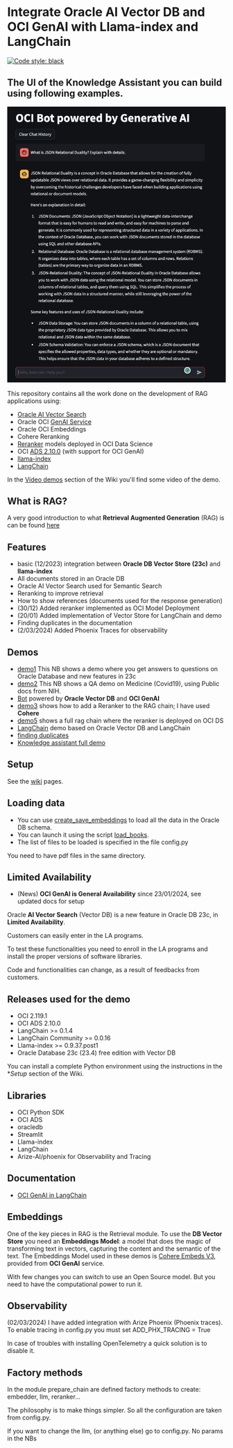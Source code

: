 # Integrate Oracle AI Vector DB and OCI GenAI with Llama-index and LangChain
[![Code style: black](https://img.shields.io/badge/code%20style-black-000000.svg)](https://github.com/psf/black)

## The UI of the **Knowledge Assistant** you can build using following examples. 
![screenshot](./screenshot.png)

This repository contains all the work done on the development of RAG applications using:
* [Oracle AI Vector Search](https://www.oracle.com/news/announcement/ocw-integrated-vector-database-augments-generative-ai-2023-09-19/)
* Oracle OCI [GenAI Service](https://docs.public.oneportal.content.oci.oraclecloud.com/en-us/iaas/Content/generative-ai/home.htm)
* Oracle OCI Embeddings
* Cohere Reranking
* [Reranker](https://github.com/luigisaetta/llamaindex_oracle/blob/main/deploy_reranker.ipynb) models deployed in OCI Data Science
* OCI [ADS 2.10.0](https://accelerated-data-science.readthedocs.io/en/latest/user_guide/large_language_model/langchain_models.html) (with support for OCI GenAI)
* [llama-index](https://docs.llamaindex.ai/en/stable/)
* [LangChain](https://python.langchain.com/docs/get_started/introduction)

In the [Video demos](https://github.com/luigisaetta/llamaindex_oracle/wiki/Video-demos) section of the Wiki you'll find some video of the demo.

## What is RAG?
A very good introduction to what **Retrieval Augmented Generation** (RAG) is can be found [here](https://www.oracle.com/artificial-intelligence/generative-ai/retrieval-augmented-generation-rag/)

## Features
* basic (12/2023) integration between **Oracle DB Vector Store (23c)** and **llama-index**
* All documents stored in an Oracle DB
* Oracle AI Vector Search used for Semantic Search
* Reranking to improve retrieval
* How to show references (documents used for the response generation)
* (30/12) Added reranker implemented as OCI Model Deployment
* (20/01) Added implementation of Vector Store for LangChain and demo
* Finding duplicates in the documentation
* (2/03/2024) Added Phoenix Traces for observability

## Demos
* [demo1](./custom_vector_store_demo1.ipynb) This NB shows a demo where you get answers to questions on Oracle Database and new features in 23c
* [demo2](./custom_vector_store_demo2.ipynb) This NB shows a QA demo on Medicine (Covid19), using Public docs from NIH.
* [Bot](./oracle_bot.py) powered by **Oracle Vector DB** and **OCI GenAI**
* [demo3](./custom_vector_store_demo3.ipynb) shows how to add a Reranker to the RAG chain; I have used **Cohere**
* [demo5](./rag_chain_demo5.ipynb) shows a full rag chain where the reranker is deployed on OCI DS
* [LangChain](./demo_langchain2.ipynb) demo based on Oracle Vector DB and LangChain
* [finding duplicates](./find_duplicates.ipynb)
* [Knowledge assistant full demo](./run_oracle_chat_with_memory.sh)

## Setup
See the [wiki](https://github.com/luigisaetta/llamaindex_oracle/wiki/Setup-of-the-Python-conda-environment) pages.

## Loading data
* You can use [create_save_embeddings](./create_save_embeddings.py) to load all the data in the Oracle DB schema.
* You can launch it using the script [load_books](./load_books.sh).
* The list of files to be loaded is specified in the file config.py

You need to have pdf files in the same directory.

## Limited Availability
* (News) **OCI GenAI is General Availability** since 23/01/2024, see updated docs for setup

Oracle **AI Vector Search** (Vector DB) is a new feature in Oracle DB 23c, in **Limited Availability**. 

Customers can easily enter in the LA programs.

To test these functionalities you need to enroll in the LA programs and install the proper versions of software libraries.

Code and functionalities can change, as a result of feedbacks from customers.

## Releases used for the demo
* OCI 2.119.1
* OCI ADS 2.10.0
* LangChain >= 0.1.4
* LangChain Community >= 0.0.16
* Llama-index >= 0.9.37.post1
* Oracle Database 23c (23.4) free edition with Vector DB

You can install a complete Python environment using the instructions in the **Setup* section of the Wiki.

## Libraries
* OCI Python SDK
* OCI ADS
* oracledb
* Streamlit
* Llama-index
* LangChain
* Arize-AI/phoenix for Observability and Tracing

## Documentation
* [OCI GenAI in LangChain](https://python.langchain.com/docs/integrations/llms/oci_generative_ai)

## Embeddings
One of the key pieces in RAG is the Retrieval module. 
To use the **DB Vector Store** you need an **Embeddings Model**: a model that does the magic of transforming text in vectors, 
capturing the content and the semantic of the text.
The Embeddings Model used in these demos is [Cohere Embeds V3](https://txt.cohere.com/introducing-embed-v3/), provided from **OCI GenAI** service.

With few changes you can switch to use an Open Source model. But you need to have the computational power to run it.

## Observability
(02/03/2024) I have added integration with Arize Phoenix (Phoenix traces).
To enable tracing in config.py you must set ADD_PHX_TRACING = True

In case of troubles with installing OpenTelemetry a quick solution is to disable it.

## Factory methods
In the module prepare_chain are defined factory methods to create: embedder, llm, reranker...

The philosophy is to make things simpler. So all the configuration are taken from config.py.

If you want to change the llm, (or anything else) go to config.py. No params in the NBs
